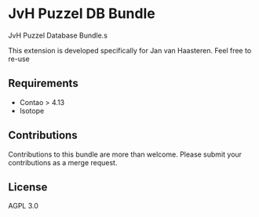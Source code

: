 # JvH Puzzel DB Bundle

JvH Puzzel Database Bundle.s

This extension is developed specifically for Jan van Haasteren. Feel free to re-use

## Requirements

* Contao > 4.13
* Isotope

## Contributions

Contributions to this bundle are more than welcome. Please submit your contributions as a merge request.

## License

AGPL 3.0